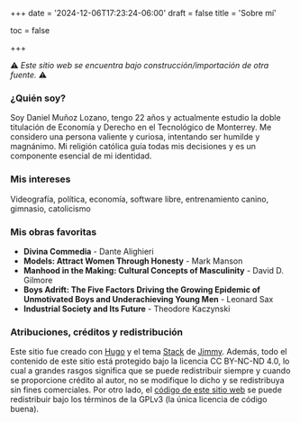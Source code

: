 +++
date = '2024-12-06T17:23:24-06:00'
draft = false
title = 'Sobre mí'

toc = false

+++

⚠️ *Este sitio web se encuentra bajo construcción/importación de otra fuente.* ⚠️

### ¿Quién soy?
Soy Daniel Muñoz Lozano, tengo 22 años y actualmente estudio la doble titulación de Economía y Derecho en el Tecnológico de Monterrey. Me considero una persona valiente y curiosa, intentando ser humilde y magnánimo. Mi religión católica guía todas mis decisiones y es un componente esencial de mi identidad.

### Mis intereses
Videografía, política, economía, software libre, entrenamiento canino, gimnasio, catolicismo

### Mis obras favoritas
- **Divina Commedia** - Dante Alighieri
- **Models: Attract Women Through Honesty** - Mark Manson
- **Manhood in the Making: Cultural Concepts of Masculinity** - David D. Gilmore
- **Boys Adrift: The Five Factors Driving the Growing Epidemic of Unmotivated Boys and Underachieving Young Men** - Leonard Sax
- **Industrial Society and Its Future** - Theodore Kaczynski

### Atribuciones, créditos y redistribución
Este sitio fue creado con [Hugo](https://gohugo.io) y el tema [Stack](https://github.com/CaiJimmy/hugo-theme-stack) de [Jimmy](https://jimmycai.com). Además, todo el contenido de este sitio está protegido bajo la licencia CC BY-NC-ND 4.0, lo cual a grandes rasgos significa que se puede redistribuir siempre y cuando se proporcione crédito al autor, no se modifique lo dicho y se redistribuya sin fines comerciales. Por otro lado, el [código de este sitio web](https://github.com/danielml-mx/danielml.mx) se puede redistribuir bajo los términos de la GPLv3 (la única licencia de código buena).
